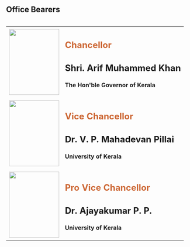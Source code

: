 <div class="contentDiv" style="float:left; width:99%">
<h2 align="left">Office Bearers</h2>
<table align="left" cellpadding="5">
<tr>
<td><img height="180" src="images/arif.jpg" width="137"/></td>
<td><h2 style="color:#C63">Chancellor</h2>
<h2>Shri. Arif Muhammed Khan</h2>
<h4>The Hon'ble Governor of Kerala</h4>
</td>
</tr>
<tr>
<td><img height="180" src="images/Dr. V. P. Mahadevan Pillai.jpg" width="137"/></td>
<td><h2 style="color:#C63"> Vice Chancellor </h2>
<h2>Dr. V. P. Mahadevan Pillai </h2>
<h4>University of Kerala</h4>
</td>
</tr>
<tr>
<td><img height="180" src="images/Dr. Ajayakumar P. P.jpg" width="137"/></td>
<td><h2 style="color:#C63"> Pro Vice Chancellor </h2>
<h2>Dr. Ajayakumar P. P. </h2>
<h4>University of Kerala</h4>
</td>
</tr>
</table>
</div>
